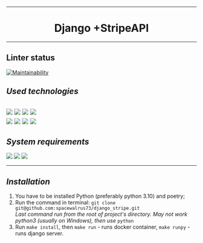 __________________________________________

<h1 align="center"> Django +StripeAPI</h1>

__________________________________________

## Linter status 
[![Maintainability](https://api.codeclimate.com/v1/badges/13dc8946dc3e1b7eb2b6/maintainability)](https://codeclimate.com/github/spacewalrus73/django_stripe/maintainability)

## *Used technologies*
![](https://img.shields.io/badge/Python-v3.10-yellow?style=plastic&logo=python)  ![](https://img.shields.io/badge/flake8-v6.1.0-black?style=plastic&logo=flake8)  ![](https://img.shields.io/badge/Django-v5.0-green?style=plastic&logo=Django)    ![](https://img.shields.io/badge/python_dotenv-v1.0.0-yellow?style=plastic&logo=python)  
![](https://img.shields.io/badge/Poetry-v1.6.1-blue?style=plastic&logo=poetry)    ![](https://img.shields.io/badge/Git-v2.34.1-orange?style=plastic&logo=Git)  ![](https://img.shields.io/badge/Docker-v7.0.0-blue?style=plastic&logo=docker)  ![](https://img.shields.io/badge/Stripe-v7.10.0-blue?style=plastic&logo=Stripe)
----
## _System requirements_
![](https://img.shields.io/badge/-OS%20Linux-black?style=plastic&logo=Linux) ![](https://img.shields.io/badge/-macOS-silver?style=plastic&logo=apple) ![](https://img.shields.io/badge/-OS%20Windows-9cf?style=plastic&logo=windows)
___
## _Installation_
1. You have to be installed Python (preferably python 3.10) and poetry;
2. Run the command in terminal: `git clone git@github.com:spacewalrus73/django_stripe.git`  
_Last command run from the root of project's directory. May not work python3 (usually on Windows), then use_ `python`  
3. Run `make install`, then `make run` - runs docker container, `make runpy` - runs django server.

